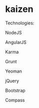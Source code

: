 kaizen
======

Technologies:

  NodeJS
  
  AngularJS
  
  Karma
  
  Grunt
  
  Yeoman
  
  jQuery
  
  Bootstrap
  
  Compass
